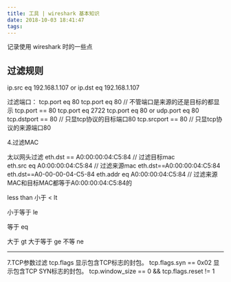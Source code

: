 ```yaml
---
title: 工具 | wireshark 基本知识
date: 2018-10-03 18:41:47
tags:
---
```

记录使用 wireshark 时的一些点
<!--  -->

## 过滤规则
ip.src eq 192.168.1.107 or ip.dst eq 192.168.1.107

过滤端口：
tcp.port eq 80 
tcp.port eq 80 // 不管端口是来源的还是目标的都显示
tcp.port == 80
tcp.port eq 2722
tcp.port eq 80 or udp.port eq 80
tcp.dstport == 80 // 只显tcp协议的目标端口80
tcp.srcport == 80 // 只显tcp协议的来源端口80


4.过滤MAC



太以网头过滤
eth.dst == A0:00:00:04:C5:84 // 过滤目标mac
eth.src eq A0:00:00:04:C5:84 // 过滤来源mac
eth.dst==A0:00:00:04:C5:84
eth.dst==A0-00-00-04-C5-84
eth.addr eq A0:00:00:04:C5:84 // 过滤来源MAC和目标MAC都等于A0:00:00:04:C5:84的


less than 小于 < lt 

小于等于 le


等于 eq

大于 gt
大于等于 ge
不等 ne


---------------------
7.TCP参数过滤
tcp.flags 显示包含TCP标志的封包。
tcp.flags.syn == 0x02     显示包含TCP SYN标志的封包。
tcp.window_size == 0 && tcp.flags.reset != 1
